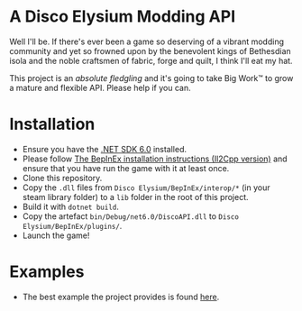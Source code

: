 # A Disco Elysium Modding API
Well I'll be. If there's ever been a game so deserving of a vibrant modding community and yet so frowned upon by the benevolent kings of Bethesdian isola and the noble craftsmen of fabric, forge and quilt, I think I'll eat my hat.

This project is an *absolute fledgling* and it's going to take Big Work™ to grow a mature and flexible API.
Please help if you can.

# Installation

- Ensure you have the [.NET SDK 6.0](https://dotnet.microsoft.com/en-us/download/dotnet/6.0) installed.
- Please follow [The BepInEx installation instructions (Il2Cpp version)](https://docs.bepinex.dev/v6.0.0-pre.1/articles/user_guide/installation/index.html) and ensure that you have run the game with it at least once.
- Clone this repository.
- Copy the `.dll` files from `Disco Elysium/BepInEx/interop/*` (in your steam library folder) to a `lib` folder in the root of this project.
- Build it with `dotnet build`.
- Copy the artefact `bin/Debug/net6.0/DiscoAPI.dll` to `Disco Elysium/BepInEx/plugins/`.
- Launch the game!

# Examples
- The best example the project provides is found [here](https://github.com/soqb/DiscoAPI/blob/master/src/Transgener.cs).